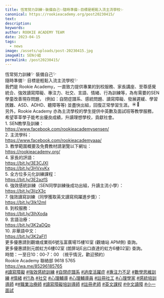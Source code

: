```yaml
---
title: 恆常努力訓練✨裝備自己✨隨時準備✨目標是輕鬆入流主流學校✨
canonical: https://rookieacademy.org/post20230415/
text: 
description: 
keywords: 
author: ROOKIE ACADEMY TEAM
date: 2023-04-15
tags:
  - news
image: /assets/uploads/post-20230415.jpg
imageAlt: SEN小組
permalink: /post20230415/
---
```

<span class="x193iq5w xeuugli x13faqbe x1vvkbs x1xmvt09 x1lliihq x1s928wv xhkezso x1gmr53x x1cpjm7i x1fgarty x1943h6x xudqn12 x3x7a5m x6prxxf xvq8zen xo1l8bm xzsf02u x1yc453h" dir="auto"><div class="x11i5rnm xat24cr x1mh8g0r x1vvkbs xdj266r x126k92a"><div dir="auto" style="text-align: start;">恆常努力訓練<span class="x3nfvp2 x1j61x8r x1fcty0u xdj266r xhhsvwb xat24cr xgzva0m xxymvpz xlup9mm x1kky2od"><img height="16" width="16" alt="✨" referrerpolicy="origin-when-cross-origin" src="https://static.xx.fbcdn.net/images/emoji.php/v9/t7b/1.5/16/2728.png"></span>裝備自己<span class="x3nfvp2 x1j61x8r x1fcty0u xdj266r xhhsvwb xat24cr xgzva0m xxymvpz xlup9mm x1kky2od"><img height="16" width="16" alt="✨" referrerpolicy="origin-when-cross-origin" src="https://static.xx.fbcdn.net/images/emoji.php/v9/t7b/1.5/16/2728.png"></span></div><div dir="auto" style="text-align: start;">隨時準備<span class="x3nfvp2 x1j61x8r x1fcty0u xdj266r xhhsvwb xat24cr xgzva0m xxymvpz xlup9mm x1kky2od"><img height="16" width="16" alt="✨" referrerpolicy="origin-when-cross-origin" src="https://static.xx.fbcdn.net/images/emoji.php/v9/t7b/1.5/16/2728.png"></span>目標是輕鬆入流主流學校<span class="x3nfvp2 x1j61x8r x1fcty0u xdj266r xhhsvwb xat24cr xgzva0m xxymvpz xlup9mm x1kky2od"><img height="16" width="16" alt="✨" referrerpolicy="origin-when-cross-origin" src="https://static.xx.fbcdn.net/images/emoji.php/v9/t7b/1.5/16/2728.png"></span></div></div><div class="x11i5rnm xat24cr x1mh8g0r x1vvkbs xtlvy1s x126k92a"><div dir="auto" style="text-align: start;">我們是 Rookie Academy，一直致力提供專業的到校服務、家長講座、至尊感覺統合、強效讀寫障礙、專注力、社交、言語、情緒、行為訓練等，為有需要的SEN學童改善現存問題， (例如：自閉症譜系、感統問題、讀寫障礙、發展遲緩、學習困難、ASD、ADHD、聽障等等) 並盡快出組，回復正常學習生涯。<span class="x3nfvp2 x1j61x8r x1fcty0u xdj266r xhhsvwb xat24cr xgzva0m xxymvpz xlup9mm x1kky2od"><img height="16" width="16" alt="☀️" referrerpolicy="origin-when-cross-origin" src="https://static.xx.fbcdn.net/images/emoji.php/v9/tf4/1.5/16/2600.png"></span><span class="x3nfvp2 x1j61x8r x1fcty0u xdj266r xhhsvwb xat24cr xgzva0m xxymvpz xlup9mm x1kky2od"><img height="16" width="16" alt="🌈" referrerpolicy="origin-when-cross-origin" src="https://static.xx.fbcdn.net/images/emoji.php/v9/t6c/1.5/16/1f308.png"></span></div></div><div class="x11i5rnm xat24cr x1mh8g0r x1vvkbs xtlvy1s x126k92a"><div dir="auto" style="text-align: start;"><span><a tabindex="-1"></a></span>另外，Rookie Academy 亦為主流學校的學生提供中英數及面試班等教學服務，希望莘莘學子能考出優良成績，升讀理想學校，貢獻社會。</div></div><div class="x11i5rnm xat24cr x1mh8g0r x1vvkbs xtlvy1s x126k92a"><div dir="auto" style="text-align: start;">1. SEN教學及訓練：</div></div><div class="x11i5rnm xat24cr x1mh8g0r x1vvkbs xtlvy1s x126k92a"><div dir="auto" style="text-align: start;"><span><a class="x1i10hfl xjbqb8w x6umtig x1b1mbwd xaqea5y xav7gou x9f619 x1ypdohk xt0psk2 xe8uvvx xdj266r x11i5rnm xat24cr x1mh8g0r xexx8yu x4uap5 x18d9i69 xkhd6sd x16tdsg8 x1hl2dhg xggy1nq x1a2a7pz xt0b8zv x1qq9wsj xo1l8bm" href="https://www.facebook.com/rookieacademysensen/?__cft__[0]=AZVaTbbKxGBZUp7JM7Hf79diYqgLEY-Mbx4aY3ze0LGdQiOheiUh3T0ZYklo4rRalIJhtuGxmBje1oNReAf8XNNhJaLCpcwpxcQ3B2IQrkkoYP4bw6hdQHHUdCWiQsoBqOCcZ3OYpQ80V2a5WsHwjyXBAIEptENuOI2tdFterqQLKc7dgTSvJpo-EbOGPWg-I6lUOAmrWrtSoYQH14rvwOpU6l3yXBaF0buU7qmRQyKXFw&amp;__tn__=kK-R" role="link" tabindex="0"><span class="xt0psk2"><span>https://www.facebook.com/rookieacademysensen/</span></span></a></span></div></div><div class="x11i5rnm xat24cr x1mh8g0r x1vvkbs xtlvy1s x126k92a"><div dir="auto" style="text-align: start;">2. 主流學科：</div></div><div class="x11i5rnm xat24cr x1mh8g0r x1vvkbs xtlvy1s x126k92a"><div dir="auto" style="text-align: start;"><span><a class="x1i10hfl xjbqb8w x6umtig x1b1mbwd xaqea5y xav7gou x9f619 x1ypdohk xt0psk2 xe8uvvx xdj266r x11i5rnm xat24cr x1mh8g0r xexx8yu x4uap5 x18d9i69 xkhd6sd x16tdsg8 x1hl2dhg xggy1nq x1a2a7pz xt0b8zv x1qq9wsj xo1l8bm" href="https://www.facebook.com/rookieacademyaaa/?__cft__[0]=AZVaTbbKxGBZUp7JM7Hf79diYqgLEY-Mbx4aY3ze0LGdQiOheiUh3T0ZYklo4rRalIJhtuGxmBje1oNReAf8XNNhJaLCpcwpxcQ3B2IQrkkoYP4bw6hdQHHUdCWiQsoBqOCcZ3OYpQ80V2a5WsHwjyXBAIEptENuOI2tdFterqQLKc7dgTSvJpo-EbOGPWg-I6lUOAmrWrtSoYQH14rvwOpU6l3yXBaF0buU7qmRQyKXFw&amp;__tn__=kK-R" role="link" tabindex="0"><span class="xt0psk2"><span>https://www.facebook.com/rookieacademyaaa/</span></span></a></span></div></div><div class="x11i5rnm xat24cr x1mh8g0r x1vvkbs xtlvy1s x126k92a"><div dir="auto" style="text-align: start;">3. 教學範圍概要及免費教材請瀏覽以下網址：</div></div><div class="x11i5rnm xat24cr x1mh8g0r x1vvkbs xtlvy1s x126k92a"><div dir="auto" style="text-align: start;"><span><a class="x1i10hfl xjbqb8w x6umtig x1b1mbwd xaqea5y xav7gou x9f619 x1ypdohk xt0psk2 xe8uvvx xdj266r x11i5rnm xat24cr x1mh8g0r xexx8yu x4uap5 x18d9i69 xkhd6sd x16tdsg8 x1hl2dhg xggy1nq x1a2a7pz xt0b8zv x1fey0fg" href="https://rookieacademy.org/?fbclid=IwAR34esKyFiQJqTD7Ch1sXug9py9HU_iHeTckXw4Vpdia-GT8eS9pESwK3Qk" rel="nofollow noopener" role="link" tabindex="0" target="_blank">https://rookieacademy.org/</a></span></div></div><div class="x11i5rnm xat24cr x1mh8g0r x1vvkbs xtlvy1s x126k92a"><div dir="auto" style="text-align: start;">4. 家長的評語：</div></div><div class="x11i5rnm xat24cr x1mh8g0r x1vvkbs xtlvy1s x126k92a"><div dir="auto" style="text-align: start;"><span><a class="x1i10hfl xjbqb8w x6umtig x1b1mbwd xaqea5y xav7gou x9f619 x1ypdohk xt0psk2 xe8uvvx xdj266r x11i5rnm xat24cr x1mh8g0r xexx8yu x4uap5 x18d9i69 xkhd6sd x16tdsg8 x1hl2dhg xggy1nq x1a2a7pz xt0b8zv x1fey0fg" href="https://bit.ly/3E3CJXI?fbclid=IwAR0aOFpa1iUXJGzu5HqrkngS8VPnyNe7mzEUCO1NnjwfiJdqWl7GuCcBllY" rel="nofollow noopener" role="link" tabindex="0" target="_blank">https://bit.ly/3E3CJXI</a></span></div></div><div class="x11i5rnm xat24cr x1mh8g0r x1vvkbs xtlvy1s x126k92a"><div dir="auto" style="text-align: start;"><span><a class="x1i10hfl xjbqb8w x6umtig x1b1mbwd xaqea5y xav7gou x9f619 x1ypdohk xt0psk2 xe8uvvx xdj266r x11i5rnm xat24cr x1mh8g0r xexx8yu x4uap5 x18d9i69 xkhd6sd x16tdsg8 x1hl2dhg xggy1nq x1a2a7pz xt0b8zv x1fey0fg" href="https://l.facebook.com/l.php?u=https%3A%2F%2Fbit.ly%2F3HVxyKx%3Ffbclid%3DIwAR0FHysQ3JgTGoGVWKq_x5U-rN3QBOwcN46mUqzkcHgDAvq4x81hq_qPyJE&amp;h=AT15BDgbIB02VKka4wRPCbJy-ZdGk6IxVJHlO3bMtaUumkXgqNiRpbjwwcfkteP9o_EwHaxQkg5ew9-OFT_7uKc29RNZ0etR2cQubHHW82hklEeo4NZHjeShBpUppF62Z5w4&amp;__tn__=-UK-R&amp;c[0]=AT3TRqYHjLnmiQvQr3-zOEbD2SYyxRVYRlkyCiT3wfwTo-nLCNHVgw4cOvcQi3rd4rfW1jZsi0_hU-TZs5bpBLffBTev_--exHhxNO5rCGcHDSDsOW8MI8lTqPgcVLpUBCuqMNyrK0q5jea3-6HwZ1XOJjvNF9rxIHGh2KBIVr7Z6aB8sog4lb-T7weFbiPeDlfi4QKoHMg7YDcJrv3eifB0sCnT5XZVWocu5kTOg9ABRbLlAM4" rel="nofollow noopener" role="link" tabindex="0" target="_blank">https://bit.ly/3HVxyKx</a></span></div></div><div class="x11i5rnm xat24cr x1mh8g0r x1vvkbs xtlvy1s x126k92a"><div dir="auto" style="text-align: start;">5. 全方位多元化訓練課程：</div></div><div class="x11i5rnm xat24cr x1mh8g0r x1vvkbs xtlvy1s x126k92a"><div dir="auto" style="text-align: start;"><span><a class="x1i10hfl xjbqb8w x6umtig x1b1mbwd xaqea5y xav7gou x9f619 x1ypdohk xt0psk2 xe8uvvx xdj266r x11i5rnm xat24cr x1mh8g0r xexx8yu x4uap5 x18d9i69 xkhd6sd x16tdsg8 x1hl2dhg xggy1nq x1a2a7pz xt0b8zv x1fey0fg" href="https://l.facebook.com/l.php?u=https%3A%2F%2Fbit.ly%2F3E2azfS%3Ffbclid%3DIwAR34esKyFiQJqTD7Ch1sXug9py9HU_iHeTckXw4Vpdia-GT8eS9pESwK3Qk&amp;h=AT1-6cM4Jy0jjTcxbc3JI4VK-HmGKYw__3GUPh9U1Hgp3VG-g8rpCQCUZ5JnpECJYcEraj_mKgt-w7YT33BruU9DVAVwNYKeKHQs9pWvcXdSJQi9A4Xj25BGQO0eKXa1gJ8C&amp;__tn__=-UK-R&amp;c[0]=AT3TRqYHjLnmiQvQr3-zOEbD2SYyxRVYRlkyCiT3wfwTo-nLCNHVgw4cOvcQi3rd4rfW1jZsi0_hU-TZs5bpBLffBTev_--exHhxNO5rCGcHDSDsOW8MI8lTqPgcVLpUBCuqMNyrK0q5jea3-6HwZ1XOJjvNF9rxIHGh2KBIVr7Z6aB8sog4lb-T7weFbiPeDlfi4QKoHMg7YDcJrv3eifB0sCnT5XZVWocu5kTOg9ABRbLlAM4" rel="nofollow noopener" role="link" tabindex="0" target="_blank">https://bit.ly/3E2azfS</a></span></div></div><div class="x11i5rnm xat24cr x1mh8g0r x1vvkbs xtlvy1s x126k92a"><div dir="auto" style="text-align: start;">6. 強效感統訓練（SEN同學訓練後成功出組，升讀主流小學）：</div></div><div class="x11i5rnm xat24cr x1mh8g0r x1vvkbs xtlvy1s x126k92a"><div dir="auto" style="text-align: start;"><span><a class="x1i10hfl xjbqb8w x6umtig x1b1mbwd xaqea5y xav7gou x9f619 x1ypdohk xt0psk2 xe8uvvx xdj266r x11i5rnm xat24cr x1mh8g0r xexx8yu x4uap5 x18d9i69 xkhd6sd x16tdsg8 x1hl2dhg xggy1nq x1a2a7pz xt0b8zv x1fey0fg" href="https://l.facebook.com/l.php?u=https%3A%2F%2Fbit.ly%2F3IjzX3c%3Ffbclid%3DIwAR0An5PIk2FYBPtys55jDQHnq3Y3M_kUqCfI2wfa18bA1P529VFYfbK60rM&amp;h=AT3xzlTFhn_gZY5iuqzzSjbbZNITzXXZhh_Pzi_fTWxp5cFOmmzdGOmFBGsuMfJWSnHekj6sM2jMjHm2M1ZeXJE4gFV3fI7b5aZliVwlJ-Ywmnzj2WbgiFEzmbth-BRfuCQ4&amp;__tn__=-UK-R&amp;c[0]=AT3TRqYHjLnmiQvQr3-zOEbD2SYyxRVYRlkyCiT3wfwTo-nLCNHVgw4cOvcQi3rd4rfW1jZsi0_hU-TZs5bpBLffBTev_--exHhxNO5rCGcHDSDsOW8MI8lTqPgcVLpUBCuqMNyrK0q5jea3-6HwZ1XOJjvNF9rxIHGh2KBIVr7Z6aB8sog4lb-T7weFbiPeDlfi4QKoHMg7YDcJrv3eifB0sCnT5XZVWocu5kTOg9ABRbLlAM4" rel="nofollow noopener" role="link" tabindex="0" target="_blank">https://bit.ly/3IjzX3c</a></span></div></div><div class="x11i5rnm xat24cr x1mh8g0r x1vvkbs xtlvy1s x126k92a"><div dir="auto" style="text-align: start;">7. 強效讀寫訓練（同學獲取英文讀寫飛躍進步獎）：</div><div dir="auto" style="text-align: start;"><span><a class="x1i10hfl xjbqb8w x6umtig x1b1mbwd xaqea5y xav7gou x9f619 x1ypdohk xt0psk2 xe8uvvx xdj266r x11i5rnm xat24cr x1mh8g0r xexx8yu x4uap5 x18d9i69 xkhd6sd x16tdsg8 x1hl2dhg xggy1nq x1a2a7pz xt0b8zv x1fey0fg" href="https://l.facebook.com/l.php?u=https%3A%2F%2Fbit.ly%2F3Ik12mI%3Ffbclid%3DIwAR30GsJosZZGsTlsEhRJG_ZqCy1AeeTD1CvgPg6MHuCsXYiR_V_exVQxKbQ&amp;h=AT2rKsNjAQley16RTWBfkJyf-8pLDANizVnCZrGO4nC23s7Ox6fqxqDJC-VBTC-nnyxmu-FGuNGdxM6_CUVRwmcINtw2-mIA2LJXsKzPhdNZDt7i2uyn1eykUoFbjqg_5sEI&amp;__tn__=-UK-R&amp;c[0]=AT3TRqYHjLnmiQvQr3-zOEbD2SYyxRVYRlkyCiT3wfwTo-nLCNHVgw4cOvcQi3rd4rfW1jZsi0_hU-TZs5bpBLffBTev_--exHhxNO5rCGcHDSDsOW8MI8lTqPgcVLpUBCuqMNyrK0q5jea3-6HwZ1XOJjvNF9rxIHGh2KBIVr7Z6aB8sog4lb-T7weFbiPeDlfi4QKoHMg7YDcJrv3eifB0sCnT5XZVWocu5kTOg9ABRbLlAM4" rel="nofollow noopener" role="link" tabindex="0" target="_blank">https://bit.ly/3Ik12mI</a></span></div></div><div class="x11i5rnm xat24cr x1mh8g0r x1vvkbs xtlvy1s x126k92a"><div dir="auto" style="text-align: start;">8. 到校服務：</div></div><div class="x11i5rnm xat24cr x1mh8g0r x1vvkbs xtlvy1s x126k92a"><div dir="auto" style="text-align: start;"><span><a class="x1i10hfl xjbqb8w x6umtig x1b1mbwd xaqea5y xav7gou x9f619 x1ypdohk xt0psk2 xe8uvvx xdj266r x11i5rnm xat24cr x1mh8g0r xexx8yu x4uap5 x18d9i69 xkhd6sd x16tdsg8 x1hl2dhg xggy1nq x1a2a7pz xt0b8zv x1fey0fg" href="https://l.facebook.com/l.php?u=https%3A%2F%2Fbit.ly%2F3IhXoda%3Ffbclid%3DIwAR3G4jl1dygTMqJ0sKVRn8pf-wnThI28RfDOtlQyxxwOuSFzeGWyY3vUwV4&amp;h=AT2GCbjUjdaa9wz_Q0qAkqVvha5abznDFevzRdvIYkUlyT0GTt-p7vidU6Mxl68CnmJ99S9x29H9XqeXo-8OoU6cXrlaw7-OIMPAyQtCF1VBqtVK7nv8Mt6tmVrykYR-esNZ&amp;__tn__=-UK-R&amp;c[0]=AT3TRqYHjLnmiQvQr3-zOEbD2SYyxRVYRlkyCiT3wfwTo-nLCNHVgw4cOvcQi3rd4rfW1jZsi0_hU-TZs5bpBLffBTev_--exHhxNO5rCGcHDSDsOW8MI8lTqPgcVLpUBCuqMNyrK0q5jea3-6HwZ1XOJjvNF9rxIHGh2KBIVr7Z6aB8sog4lb-T7weFbiPeDlfi4QKoHMg7YDcJrv3eifB0sCnT5XZVWocu5kTOg9ABRbLlAM4" rel="nofollow noopener" role="link" tabindex="0" target="_blank">https://bit.ly/3IhXoda</a></span></div></div><div class="x11i5rnm xat24cr x1mh8g0r x1vvkbs xtlvy1s x126k92a"><div dir="auto" style="text-align: start;">9. 言語治療：</div></div><div class="x11i5rnm xat24cr x1mh8g0r x1vvkbs xtlvy1s x126k92a"><div dir="auto" style="text-align: start;"><span><a class="x1i10hfl xjbqb8w x6umtig x1b1mbwd xaqea5y xav7gou x9f619 x1ypdohk xt0psk2 xe8uvvx xdj266r x11i5rnm xat24cr x1mh8g0r xexx8yu x4uap5 x18d9i69 xkhd6sd x16tdsg8 x1hl2dhg xggy1nq x1a2a7pz xt0b8zv x1fey0fg" href="https://l.facebook.com/l.php?u=https%3A%2F%2Fbit.ly%2F3K2aDQp%3Ffbclid%3DIwAR1o1wBYjYOENxg54ZA3ime3fp9ao5nA-Nn3LI9aqakrpUd1kAO6HnC3CY8&amp;h=AT2LC95ZtJaGowGVpRLRtUscP8vZ--XIY_5Rxcp2RVr6RV8uMaEbAOB5fGK6zykvW6XvuhDca4sNJpFckYRoK5hrzWVdSvq0soSA5DiY1sokFiKyZ2A14Airyq0BP62ysYxx&amp;__tn__=-UK-R&amp;c[0]=AT3TRqYHjLnmiQvQr3-zOEbD2SYyxRVYRlkyCiT3wfwTo-nLCNHVgw4cOvcQi3rd4rfW1jZsi0_hU-TZs5bpBLffBTev_--exHhxNO5rCGcHDSDsOW8MI8lTqPgcVLpUBCuqMNyrK0q5jea3-6HwZ1XOJjvNF9rxIHGh2KBIVr7Z6aB8sog4lb-T7weFbiPeDlfi4QKoHMg7YDcJrv3eifB0sCnT5XZVWocu5kTOg9ABRbLlAM4" rel="nofollow noopener" role="link" tabindex="0" target="_blank">https://bit.ly/3K2aDQp</a></span></div></div><div class="x11i5rnm xat24cr x1mh8g0r x1vvkbs xtlvy1s x126k92a"><div dir="auto" style="text-align: start;">10. 非華語中文：</div><div dir="auto" style="text-align: start;"><span><a class="x1i10hfl xjbqb8w x6umtig x1b1mbwd xaqea5y xav7gou x9f619 x1ypdohk xt0psk2 xe8uvvx xdj266r x11i5rnm xat24cr x1mh8g0r xexx8yu x4uap5 x18d9i69 xkhd6sd x16tdsg8 x1hl2dhg xggy1nq x1a2a7pz xt0b8zv x1fey0fg" href="https://l.facebook.com/l.php?u=https%3A%2F%2Fbit.ly%2F3K2aFI1%3Ffbclid%3DIwAR1SJy_mBNlAyLx2AUkR1R65Jj4Qgw1oZtMdZCZuQDG223fm0rfeTF1S4Ek&amp;h=AT0mXj3SjwuHyZAiaMmT59fWfCSZYfuzVYl5PkRIKWbbdNihi7yf6dB53OnBPa86zi4Fa37g57FiT5R2Bz7LsZsgb10QqWTzwHDPwDUhuWmILGRRdMBCQFpAbfptEwzPrgio&amp;__tn__=-UK-R&amp;c[0]=AT3TRqYHjLnmiQvQr3-zOEbD2SYyxRVYRlkyCiT3wfwTo-nLCNHVgw4cOvcQi3rd4rfW1jZsi0_hU-TZs5bpBLffBTev_--exHhxNO5rCGcHDSDsOW8MI8lTqPgcVLpUBCuqMNyrK0q5jea3-6HwZ1XOJjvNF9rxIHGh2KBIVr7Z6aB8sog4lb-T7weFbiPeDlfi4QKoHMg7YDcJrv3eifB0sCnT5XZVWocu5kTOg9ABRbLlAM4" rel="nofollow noopener" role="link" tabindex="0" target="_blank">https://bit.ly/3K2aFI1</a></span></div></div><div class="x11i5rnm xat24cr x1mh8g0r x1vvkbs xtlvy1s x126k92a"><div dir="auto" style="text-align: start;">更多優惠請到觀塘成業街6號泓富廣場15樓10室 (觀塘站 APM側) 查詢。</div></div><div class="x11i5rnm xat24cr x1mh8g0r x1vvkbs xtlvy1s x126k92a"><div dir="auto" style="text-align: start;">更多優惠請到元朗虹方6樓02室 (朗屏站E出口直達的虹方6樓02室) 查詢。</div></div><div class="x11i5rnm xat24cr x1mh8g0r x1vvkbs xtlvy1s x126k92a"><div dir="auto" style="text-align: start;">時間：一至日10：00-7：00 （視乎情況，歡迎預約）</div></div><div class="x11i5rnm xat24cr x1mh8g0r x1vvkbs xtlvy1s x126k92a"><div dir="auto" style="text-align: start;">Rookie Academy 聯絡部 9618 5765 </div></div><div class="x11i5rnm xat24cr x1mh8g0r x1vvkbs xtlvy1s x126k92a"><div dir="auto" style="text-align: start;"><span><a class="x1i10hfl xjbqb8w x6umtig x1b1mbwd xaqea5y xav7gou x9f619 x1ypdohk xt0psk2 xe8uvvx xdj266r x11i5rnm xat24cr x1mh8g0r xexx8yu x4uap5 x18d9i69 xkhd6sd x16tdsg8 x1hl2dhg xggy1nq x1a2a7pz xt0b8zv x1fey0fg" href="https://l.facebook.com/l.php?u=https%3A%2F%2Fwa.me%2F85296185765%3Ffbclid%3DIwAR0dC2oWf-cSlYo9gHH5LnoSgvBY9cBhn7MGc4IM-hrlBlctzEVaRpIjmyw&amp;h=AT0KIMjPnlSv8voPPcfR0LAjo9_wsKnrdk_W1dUyFZW0qHAOMVXjjOkFcbrcTP6YO8ke3cAcsEVzHKop0frZxuL6Xg0gJJiz98S9A_7q4cF9J0gdztQwKKXWPQWdlcI2FI0f&amp;__tn__=-UK-R&amp;c[0]=AT3TRqYHjLnmiQvQr3-zOEbD2SYyxRVYRlkyCiT3wfwTo-nLCNHVgw4cOvcQi3rd4rfW1jZsi0_hU-TZs5bpBLffBTev_--exHhxNO5rCGcHDSDsOW8MI8lTqPgcVLpUBCuqMNyrK0q5jea3-6HwZ1XOJjvNF9rxIHGh2KBIVr7Z6aB8sog4lb-T7weFbiPeDlfi4QKoHMg7YDcJrv3eifB0sCnT5XZVWocu5kTOg9ABRbLlAM4" rel="nofollow noopener" role="link" tabindex="0" target="_blank">https://wa.me/85296185765</a></span></div></div><div class="x11i5rnm xat24cr x1mh8g0r x1vvkbs xtlvy1s x126k92a"><div dir="auto" style="text-align: start;"><span><a class="x1i10hfl xjbqb8w x6umtig x1b1mbwd xaqea5y xav7gou x9f619 x1ypdohk xt0psk2 xe8uvvx xdj266r x11i5rnm xat24cr x1mh8g0r xexx8yu x4uap5 x18d9i69 xkhd6sd x16tdsg8 x1hl2dhg xggy1nq x1a2a7pz xt0b8zv x1qq9wsj xo1l8bm" href="https://www.facebook.com/hashtag/%E8%AE%80%E5%AF%AB%E9%9A%9C%E7%A4%99?__eep__=6&amp;__cft__[0]=AZVaTbbKxGBZUp7JM7Hf79diYqgLEY-Mbx4aY3ze0LGdQiOheiUh3T0ZYklo4rRalIJhtuGxmBje1oNReAf8XNNhJaLCpcwpxcQ3B2IQrkkoYP4bw6hdQHHUdCWiQsoBqOCcZ3OYpQ80V2a5WsHwjyXBAIEptENuOI2tdFterqQLKc7dgTSvJpo-EbOGPWg-I6lUOAmrWrtSoYQH14rvwOpU6l3yXBaF0buU7qmRQyKXFw&amp;__tn__=*NK-R" role="link" tabindex="0">#讀寫障礙</a></span> <span><a class="x1i10hfl xjbqb8w x6umtig x1b1mbwd xaqea5y xav7gou x9f619 x1ypdohk xt0psk2 xe8uvvx xdj266r x11i5rnm xat24cr x1mh8g0r xexx8yu x4uap5 x18d9i69 xkhd6sd x16tdsg8 x1hl2dhg xggy1nq x1a2a7pz xt0b8zv x1qq9wsj xo1l8bm" href="https://www.facebook.com/hashtag/%E5%BC%B7%E6%95%88%E6%84%9F%E7%B5%B1%E8%A8%93%E7%B7%B4?__eep__=6&amp;__cft__[0]=AZVaTbbKxGBZUp7JM7Hf79diYqgLEY-Mbx4aY3ze0LGdQiOheiUh3T0ZYklo4rRalIJhtuGxmBje1oNReAf8XNNhJaLCpcwpxcQ3B2IQrkkoYP4bw6hdQHHUdCWiQsoBqOCcZ3OYpQ80V2a5WsHwjyXBAIEptENuOI2tdFterqQLKc7dgTSvJpo-EbOGPWg-I6lUOAmrWrtSoYQH14rvwOpU6l3yXBaF0buU7qmRQyKXFw&amp;__tn__=*NK-R" role="link" tabindex="0">#強效感統訓練</a></span> <span><a class="x1i10hfl xjbqb8w x6umtig x1b1mbwd xaqea5y xav7gou x9f619 x1ypdohk xt0psk2 xe8uvvx xdj266r x11i5rnm xat24cr x1mh8g0r xexx8yu x4uap5 x18d9i69 xkhd6sd x16tdsg8 x1hl2dhg xggy1nq x1a2a7pz xt0b8zv x1qq9wsj xo1l8bm" href="https://www.facebook.com/hashtag/%E8%87%AA%E9%96%89%E7%97%87%E8%AD%9C%E7%B3%BB?__eep__=6&amp;__cft__[0]=AZVaTbbKxGBZUp7JM7Hf79diYqgLEY-Mbx4aY3ze0LGdQiOheiUh3T0ZYklo4rRalIJhtuGxmBje1oNReAf8XNNhJaLCpcwpxcQ3B2IQrkkoYP4bw6hdQHHUdCWiQsoBqOCcZ3OYpQ80V2a5WsHwjyXBAIEptENuOI2tdFterqQLKc7dgTSvJpo-EbOGPWg-I6lUOAmrWrtSoYQH14rvwOpU6l3yXBaF0buU7qmRQyKXFw&amp;__tn__=*NK-R" role="link" tabindex="0">#自閉症譜系</a></span> <span><a class="x1i10hfl xjbqb8w x6umtig x1b1mbwd xaqea5y xav7gou x9f619 x1ypdohk xt0psk2 xe8uvvx xdj266r x11i5rnm xat24cr x1mh8g0r xexx8yu x4uap5 x18d9i69 xkhd6sd x16tdsg8 x1hl2dhg xggy1nq x1a2a7pz xt0b8zv x1qq9wsj xo1l8bm" href="https://www.facebook.com/hashtag/%E9%81%8E%E5%BA%A6%E6%B4%BB%E8%BA%8D%E7%97%87?__eep__=6&amp;__cft__[0]=AZVaTbbKxGBZUp7JM7Hf79diYqgLEY-Mbx4aY3ze0LGdQiOheiUh3T0ZYklo4rRalIJhtuGxmBje1oNReAf8XNNhJaLCpcwpxcQ3B2IQrkkoYP4bw6hdQHHUdCWiQsoBqOCcZ3OYpQ80V2a5WsHwjyXBAIEptENuOI2tdFterqQLKc7dgTSvJpo-EbOGPWg-I6lUOAmrWrtSoYQH14rvwOpU6l3yXBaF0buU7qmRQyKXFw&amp;__tn__=*NK-R" role="link" tabindex="0">#過度活躍症</a></span> <span><a class="x1i10hfl xjbqb8w x6umtig x1b1mbwd xaqea5y xav7gou x9f619 x1ypdohk xt0psk2 xe8uvvx xdj266r x11i5rnm xat24cr x1mh8g0r xexx8yu x4uap5 x18d9i69 xkhd6sd x16tdsg8 x1hl2dhg xggy1nq x1a2a7pz xt0b8zv x1qq9wsj xo1l8bm" href="https://www.facebook.com/hashtag/%E5%B0%88%E6%B3%A8%E5%8A%9B%E4%B8%8D%E8%B6%B3?__eep__=6&amp;__cft__[0]=AZVaTbbKxGBZUp7JM7Hf79diYqgLEY-Mbx4aY3ze0LGdQiOheiUh3T0ZYklo4rRalIJhtuGxmBje1oNReAf8XNNhJaLCpcwpxcQ3B2IQrkkoYP4bw6hdQHHUdCWiQsoBqOCcZ3OYpQ80V2a5WsHwjyXBAIEptENuOI2tdFterqQLKc7dgTSvJpo-EbOGPWg-I6lUOAmrWrtSoYQH14rvwOpU6l3yXBaF0buU7qmRQyKXFw&amp;__tn__=*NK-R" role="link" tabindex="0">#專注力不足</a></span> <span><a class="x1i10hfl xjbqb8w x6umtig x1b1mbwd xaqea5y xav7gou x9f619 x1ypdohk xt0psk2 xe8uvvx xdj266r x11i5rnm xat24cr x1mh8g0r xexx8yu x4uap5 x18d9i69 xkhd6sd x16tdsg8 x1hl2dhg xggy1nq x1a2a7pz xt0b8zv x1qq9wsj xo1l8bm" href="https://www.facebook.com/hashtag/%E6%95%B8%E5%AD%B8%E6%80%9D%E7%B6%AD%E8%A8%93%E7%B7%B4?__eep__=6&amp;__cft__[0]=AZVaTbbKxGBZUp7JM7Hf79diYqgLEY-Mbx4aY3ze0LGdQiOheiUh3T0ZYklo4rRalIJhtuGxmBje1oNReAf8XNNhJaLCpcwpxcQ3B2IQrkkoYP4bw6hdQHHUdCWiQsoBqOCcZ3OYpQ80V2a5WsHwjyXBAIEptENuOI2tdFterqQLKc7dgTSvJpo-EbOGPWg-I6lUOAmrWrtSoYQH14rvwOpU6l3yXBaF0buU7qmRQyKXFw&amp;__tn__=*NK-R" role="link" tabindex="0">#數學思維訓練</a></span> <span><a class="x1i10hfl xjbqb8w x6umtig x1b1mbwd xaqea5y xav7gou x9f619 x1ypdohk xt0psk2 xe8uvvx xdj266r x11i5rnm xat24cr x1mh8g0r xexx8yu x4uap5 x18d9i69 xkhd6sd x16tdsg8 x1hl2dhg xggy1nq x1a2a7pz xt0b8zv x1qq9wsj xo1l8bm" href="https://www.facebook.com/hashtag/%E6%83%85%E7%B7%92?__eep__=6&amp;__cft__[0]=AZVaTbbKxGBZUp7JM7Hf79diYqgLEY-Mbx4aY3ze0LGdQiOheiUh3T0ZYklo4rRalIJhtuGxmBje1oNReAf8XNNhJaLCpcwpxcQ3B2IQrkkoYP4bw6hdQHHUdCWiQsoBqOCcZ3OYpQ80V2a5WsHwjyXBAIEptENuOI2tdFterqQLKc7dgTSvJpo-EbOGPWg-I6lUOAmrWrtSoYQH14rvwOpU6l3yXBaF0buU7qmRQyKXFw&amp;__tn__=*NK-R" role="link" tabindex="0">#情緒</a></span> <span><a class="x1i10hfl xjbqb8w x6umtig x1b1mbwd xaqea5y xav7gou x9f619 x1ypdohk xt0psk2 xe8uvvx xdj266r x11i5rnm xat24cr x1mh8g0r xexx8yu x4uap5 x18d9i69 xkhd6sd x16tdsg8 x1hl2dhg xggy1nq x1a2a7pz xt0b8zv x1qq9wsj xo1l8bm" href="https://www.facebook.com/hashtag/%E8%A1%8C%E7%82%BA?__eep__=6&amp;__cft__[0]=AZVaTbbKxGBZUp7JM7Hf79diYqgLEY-Mbx4aY3ze0LGdQiOheiUh3T0ZYklo4rRalIJhtuGxmBje1oNReAf8XNNhJaLCpcwpxcQ3B2IQrkkoYP4bw6hdQHHUdCWiQsoBqOCcZ3OYpQ80V2a5WsHwjyXBAIEptENuOI2tdFterqQLKc7dgTSvJpo-EbOGPWg-I6lUOAmrWrtSoYQH14rvwOpU6l3yXBaF0buU7qmRQyKXFw&amp;__tn__=*NK-R" role="link" tabindex="0">#行為</a></span> <span><a class="x1i10hfl xjbqb8w x6umtig x1b1mbwd xaqea5y xav7gou x9f619 x1ypdohk xt0psk2 xe8uvvx xdj266r x11i5rnm xat24cr x1mh8g0r xexx8yu x4uap5 x18d9i69 xkhd6sd x16tdsg8 x1hl2dhg xggy1nq x1a2a7pz xt0b8zv x1qq9wsj xo1l8bm" href="https://www.facebook.com/hashtag/%E7%A4%BE%E4%BA%A4?__eep__=6&amp;__cft__[0]=AZVaTbbKxGBZUp7JM7Hf79diYqgLEY-Mbx4aY3ze0LGdQiOheiUh3T0ZYklo4rRalIJhtuGxmBje1oNReAf8XNNhJaLCpcwpxcQ3B2IQrkkoYP4bw6hdQHHUdCWiQsoBqOCcZ3OYpQ80V2a5WsHwjyXBAIEptENuOI2tdFterqQLKc7dgTSvJpo-EbOGPWg-I6lUOAmrWrtSoYQH14rvwOpU6l3yXBaF0buU7qmRQyKXFw&amp;__tn__=*NK-R" role="link" tabindex="0">#社交</a></span> <span><a class="x1i10hfl xjbqb8w x6umtig x1b1mbwd xaqea5y xav7gou x9f619 x1ypdohk xt0psk2 xe8uvvx xdj266r x11i5rnm xat24cr x1mh8g0r xexx8yu x4uap5 x18d9i69 xkhd6sd x16tdsg8 x1hl2dhg xggy1nq x1a2a7pz xt0b8zv x1qq9wsj xo1l8bm" href="https://www.facebook.com/hashtag/%E5%BF%83%E7%90%86%E8%BC%94%E5%B0%8E?__eep__=6&amp;__cft__[0]=AZVaTbbKxGBZUp7JM7Hf79diYqgLEY-Mbx4aY3ze0LGdQiOheiUh3T0ZYklo4rRalIJhtuGxmBje1oNReAf8XNNhJaLCpcwpxcQ3B2IQrkkoYP4bw6hdQHHUdCWiQsoBqOCcZ3OYpQ80V2a5WsHwjyXBAIEptENuOI2tdFterqQLKc7dgTSvJpo-EbOGPWg-I6lUOAmrWrtSoYQH14rvwOpU6l3yXBaF0buU7qmRQyKXFw&amp;__tn__=*NK-R" role="link" tabindex="0">#心理輔導</a></span> <span><a class="x1i10hfl xjbqb8w x6umtig x1b1mbwd xaqea5y xav7gou x9f619 x1ypdohk xt0psk2 xe8uvvx xdj266r x11i5rnm xat24cr x1mh8g0r xexx8yu x4uap5 x18d9i69 xkhd6sd x16tdsg8 x1hl2dhg xggy1nq x1a2a7pz xt0b8zv x1qq9wsj xo1l8bm" href="https://www.facebook.com/hashtag/%E5%BF%83%E7%90%86%E8%BC%94%E5%B0%8E%E5%93%A1?__eep__=6&amp;__cft__[0]=AZVaTbbKxGBZUp7JM7Hf79diYqgLEY-Mbx4aY3ze0LGdQiOheiUh3T0ZYklo4rRalIJhtuGxmBje1oNReAf8XNNhJaLCpcwpxcQ3B2IQrkkoYP4bw6hdQHHUdCWiQsoBqOCcZ3OYpQ80V2a5WsHwjyXBAIEptENuOI2tdFterqQLKc7dgTSvJpo-EbOGPWg-I6lUOAmrWrtSoYQH14rvwOpU6l3yXBaF0buU7qmRQyKXFw&amp;__tn__=*NK-R" role="link" tabindex="0">#心理輔導員</a></span> <span><a class="x1i10hfl xjbqb8w x6umtig x1b1mbwd xaqea5y xav7gou x9f619 x1ypdohk xt0psk2 xe8uvvx xdj266r x11i5rnm xat24cr x1mh8g0r xexx8yu x4uap5 x18d9i69 xkhd6sd x16tdsg8 x1hl2dhg xggy1nq x1a2a7pz xt0b8zv x1qq9wsj xo1l8bm" href="https://www.facebook.com/hashtag/%E8%A8%BB%E5%86%8A%E7%A4%BE%E5%B7%A5?__eep__=6&amp;__cft__[0]=AZVaTbbKxGBZUp7JM7Hf79diYqgLEY-Mbx4aY3ze0LGdQiOheiUh3T0ZYklo4rRalIJhtuGxmBje1oNReAf8XNNhJaLCpcwpxcQ3B2IQrkkoYP4bw6hdQHHUdCWiQsoBqOCcZ3OYpQ80V2a5WsHwjyXBAIEptENuOI2tdFterqQLKc7dgTSvJpo-EbOGPWg-I6lUOAmrWrtSoYQH14rvwOpU6l3yXBaF0buU7qmRQyKXFw&amp;__tn__=*NK-R" role="link" tabindex="0">#註冊社工</a></span> <span><a class="x1i10hfl xjbqb8w x6umtig x1b1mbwd xaqea5y xav7gou x9f619 x1ypdohk xt0psk2 xe8uvvx xdj266r x11i5rnm xat24cr x1mh8g0r xexx8yu x4uap5 x18d9i69 xkhd6sd x16tdsg8 x1hl2dhg xggy1nq x1a2a7pz xt0b8zv x1qq9wsj xo1l8bm" href="https://www.facebook.com/hashtag/%E5%BF%83%E7%90%86%E5%AD%B8%E5%AE%B6?__eep__=6&amp;__cft__[0]=AZVaTbbKxGBZUp7JM7Hf79diYqgLEY-Mbx4aY3ze0LGdQiOheiUh3T0ZYklo4rRalIJhtuGxmBje1oNReAf8XNNhJaLCpcwpxcQ3B2IQrkkoYP4bw6hdQHHUdCWiQsoBqOCcZ3OYpQ80V2a5WsHwjyXBAIEptENuOI2tdFterqQLKc7dgTSvJpo-EbOGPWg-I6lUOAmrWrtSoYQH14rvwOpU6l3yXBaF0buU7qmRQyKXFw&amp;__tn__=*NK-R" role="link" tabindex="0">#心理學家</a></span> <span><a class="x1i10hfl xjbqb8w x6umtig x1b1mbwd xaqea5y xav7gou x9f619 x1ypdohk xt0psk2 xe8uvvx xdj266r x11i5rnm xat24cr x1mh8g0r xexx8yu x4uap5 x18d9i69 xkhd6sd x16tdsg8 x1hl2dhg xggy1nq x1a2a7pz xt0b8zv x1qq9wsj xo1l8bm" href="https://www.facebook.com/hashtag/%E6%84%9F%E7%B5%B1%E5%9F%B9%E8%A8%93%E5%B0%8E%E5%B8%AB?__eep__=6&amp;__cft__[0]=AZVaTbbKxGBZUp7JM7Hf79diYqgLEY-Mbx4aY3ze0LGdQiOheiUh3T0ZYklo4rRalIJhtuGxmBje1oNReAf8XNNhJaLCpcwpxcQ3B2IQrkkoYP4bw6hdQHHUdCWiQsoBqOCcZ3OYpQ80V2a5WsHwjyXBAIEptENuOI2tdFterqQLKc7dgTSvJpo-EbOGPWg-I6lUOAmrWrtSoYQH14rvwOpU6l3yXBaF0buU7qmRQyKXFw&amp;__tn__=*NK-R" role="link" tabindex="0">#感統培訓導師</a></span> #<span><a class="x1i10hfl xjbqb8w x6umtig x1b1mbwd xaqea5y xav7gou x9f619 x1ypdohk xt0psk2 xe8uvvx xdj266r x11i5rnm xat24cr x1mh8g0r xexx8yu x4uap5 x18d9i69 xkhd6sd x16tdsg8 x1hl2dhg xggy1nq x1a2a7pz xt0b8zv x1qq9wsj xo1l8bm" href="https://www.facebook.com/hashtag/%E8%81%B7%E6%A5%AD%E6%B2%BB%E7%99%82%E5%B8%AB?__eep__=6&amp;__cft__[0]=AZVaTbbKxGBZUp7JM7Hf79diYqgLEY-Mbx4aY3ze0LGdQiOheiUh3T0ZYklo4rRalIJhtuGxmBje1oNReAf8XNNhJaLCpcwpxcQ3B2IQrkkoYP4bw6hdQHHUdCWiQsoBqOCcZ3OYpQ80V2a5WsHwjyXBAIEptENuOI2tdFterqQLKc7dgTSvJpo-EbOGPWg-I6lUOAmrWrtSoYQH14rvwOpU6l3yXBaF0buU7qmRQyKXFw&amp;__tn__=*NK-R" role="link" tabindex="0">#職業治療師</a></span> <span><a class="x1i10hfl xjbqb8w x6umtig x1b1mbwd xaqea5y xav7gou x9f619 x1ypdohk xt0psk2 xe8uvvx xdj266r x11i5rnm xat24cr x1mh8g0r xexx8yu x4uap5 x18d9i69 xkhd6sd x16tdsg8 x1hl2dhg xggy1nq x1a2a7pz xt0b8zv x1qq9wsj xo1l8bm" href="https://www.facebook.com/hashtag/%E8%AE%80%E5%AF%AB%E9%9A%9C%E7%A4%99%E5%9F%B9%E8%A8%93%E5%B0%8E%E5%B8%AB?__eep__=6&amp;__cft__[0]=AZVaTbbKxGBZUp7JM7Hf79diYqgLEY-Mbx4aY3ze0LGdQiOheiUh3T0ZYklo4rRalIJhtuGxmBje1oNReAf8XNNhJaLCpcwpxcQ3B2IQrkkoYP4bw6hdQHHUdCWiQsoBqOCcZ3OYpQ80V2a5WsHwjyXBAIEptENuOI2tdFterqQLKc7dgTSvJpo-EbOGPWg-I6lUOAmrWrtSoYQH14rvwOpU6l3yXBaF0buU7qmRQyKXFw&amp;__tn__=*NK-R" role="link" tabindex="0">#讀寫障礙培訓導師</a></span> <span><a class="x1i10hfl xjbqb8w x6umtig x1b1mbwd xaqea5y xav7gou x9f619 x1ypdohk xt0psk2 xe8uvvx xdj266r x11i5rnm xat24cr x1mh8g0r xexx8yu x4uap5 x18d9i69 xkhd6sd x16tdsg8 x1hl2dhg xggy1nq x1a2a7pz xt0b8zv x1qq9wsj xo1l8bm" href="https://www.facebook.com/hashtag/%E8%A8%BB%E5%86%8A%E8%80%81%E5%B8%AB?__eep__=6&amp;__cft__[0]=AZVaTbbKxGBZUp7JM7Hf79diYqgLEY-Mbx4aY3ze0LGdQiOheiUh3T0ZYklo4rRalIJhtuGxmBje1oNReAf8XNNhJaLCpcwpxcQ3B2IQrkkoYP4bw6hdQHHUdCWiQsoBqOCcZ3OYpQ80V2a5WsHwjyXBAIEptENuOI2tdFterqQLKc7dgTSvJpo-EbOGPWg-I6lUOAmrWrtSoYQH14rvwOpU6l3yXBaF0buU7qmRQyKXFw&amp;__tn__=*NK-R" role="link" tabindex="0">#註冊老師</a></span> <span><a class="x1i10hfl xjbqb8w x6umtig x1b1mbwd xaqea5y xav7gou x9f619 x1ypdohk xt0psk2 xe8uvvx xdj266r x11i5rnm xat24cr x1mh8g0r xexx8yu x4uap5 x18d9i69 xkhd6sd x16tdsg8 x1hl2dhg xggy1nq x1a2a7pz xt0b8zv x1qq9wsj xo1l8bm" href="https://www.facebook.com/hashtag/%E8%8B%B1%E6%96%87%E8%AA%B2%E7%A8%8B?__eep__=6&amp;__cft__[0]=AZVaTbbKxGBZUp7JM7Hf79diYqgLEY-Mbx4aY3ze0LGdQiOheiUh3T0ZYklo4rRalIJhtuGxmBje1oNReAf8XNNhJaLCpcwpxcQ3B2IQrkkoYP4bw6hdQHHUdCWiQsoBqOCcZ3OYpQ80V2a5WsHwjyXBAIEptENuOI2tdFterqQLKc7dgTSvJpo-EbOGPWg-I6lUOAmrWrtSoYQH14rvwOpU6l3yXBaF0buU7qmRQyKXFw&amp;__tn__=*NK-R" role="link" tabindex="0">#英文課程</a></span> <span><a class="x1i10hfl xjbqb8w x6umtig x1b1mbwd xaqea5y xav7gou x9f619 x1ypdohk xt0psk2 xe8uvvx xdj266r x11i5rnm xat24cr x1mh8g0r xexx8yu x4uap5 x18d9i69 xkhd6sd x16tdsg8 x1hl2dhg xggy1nq x1a2a7pz xt0b8zv x1qq9wsj xo1l8bm" href="https://www.facebook.com/hashtag/%E4%B8%AD%E6%96%87%E8%AE%80%E9%9A%9C?__eep__=6&amp;__cft__[0]=AZVaTbbKxGBZUp7JM7Hf79diYqgLEY-Mbx4aY3ze0LGdQiOheiUh3T0ZYklo4rRalIJhtuGxmBje1oNReAf8XNNhJaLCpcwpxcQ3B2IQrkkoYP4bw6hdQHHUdCWiQsoBqOCcZ3OYpQ80V2a5WsHwjyXBAIEptENuOI2tdFterqQLKc7dgTSvJpo-EbOGPWg-I6lUOAmrWrtSoYQH14rvwOpU6l3yXBaF0buU7qmRQyKXFw&amp;__tn__=*NK-R" role="link" tabindex="0">#中文讀障</a></span> <span><a class="x1i10hfl xjbqb8w x6umtig x1b1mbwd xaqea5y xav7gou x9f619 x1ypdohk xt0psk2 xe8uvvx xdj266r x11i5rnm xat24cr x1mh8g0r xexx8yu x4uap5 x18d9i69 xkhd6sd x16tdsg8 x1hl2dhg xggy1nq x1a2a7pz xt0b8zv x1qq9wsj xo1l8bm" href="https://www.facebook.com/hashtag/%E5%B0%8F%E4%B8%80%E9%9D%A2%E8%A9%A6?__eep__=6&amp;__cft__[0]=AZVaTbbKxGBZUp7JM7Hf79diYqgLEY-Mbx4aY3ze0LGdQiOheiUh3T0ZYklo4rRalIJhtuGxmBje1oNReAf8XNNhJaLCpcwpxcQ3B2IQrkkoYP4bw6hdQHHUdCWiQsoBqOCcZ3OYpQ80V2a5WsHwjyXBAIEptENuOI2tdFterqQLKc7dgTSvJpo-EbOGPWg-I6lUOAmrWrtSoYQH14rvwOpU6l3yXBaF0buU7qmRQyKXFw&amp;__tn__=*NK-R" role="link" tabindex="0">#小一面試</a></span></div></div></span>
